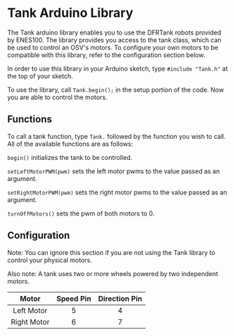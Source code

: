 # Tank Arduino Library

The Tank arduino library enables you to use the DFRTank robots provided by ENES100. The library provides you access to the tank class, which can be used to control an OSV's motors. To configure your own motors to be compatible with this library, refer to the configuration section below. 

In order to use this library in your Arduino sketch, type `#include "Tank.h"` at the top of your sketch.

To use the library, call `Tank.begin();` in the setup portion of the code. Now you are able to control the motors.

## Functions

To call a tank function, type `Tank.` followed by the function you wish to call. All of the available functions are as follows:

`begin()`
initializes the tank to be controlled.

`setLeftMotorPWM(pwm)`
sets the left motor pwms to the value passed as an argument.

`setRightMotorPWM(pwm)`
sets the right motor pwms to the value passed as an argument.

`turnOffMotors()`
sets the pwm of both motors to 0.

## Configuration
Note: You can ignore this section if you are not using the Tank library to control your physical motors.

Also note: A tank uses two or more wheels powered by two independent motors.

|**Motor**|**Speed Pin**|**Direction Pin**|
|:-------:|:-----------:|:---------------:|
|Left Motor|5|4|
|Right Motor|6|7|
